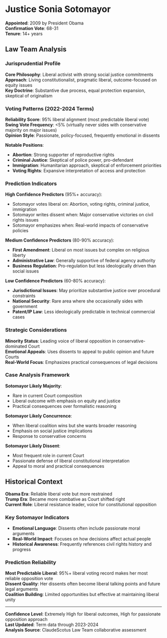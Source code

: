 # Justice Sonia Sotomayor

**Appointed**: 2009 by President Obama  
**Confirmation Vote**: 68-31  
**Tenure**: 14+ years

## Law Team Analysis

### Jurisprudential Profile
**Core Philosophy**: Liberal activist with strong social justice commitments  
**Approach**: Living constitutionalist, pragmatic liberal, outcome-focused on equity issues  
**Key Doctrine**: Substantive due process, equal protection expansion, skeptical of originalism

### Voting Patterns (2022-2024 Terms)

**Reliability Score**: 95% liberal alignment (most predictable liberal vote)  
**Swing Vote Frequency**: <5% (virtually never sides with conservative majority on major issues)  
**Opinion Style**: Passionate, policy-focused, frequently emotional in dissents

**Notable Positions**:
- **Abortion**: Strong supporter of reproductive rights
- **Criminal Justice**: Skeptical of police power, pro-defendant
- **Immigration**: Humanitarian approach, skeptical of enforcement priorities
- **Voting Rights**: Expansive interpretation of access and protection

### Prediction Indicators

**High Confidence Predictors** (95%+ accuracy):
- Sotomayor votes liberal on: Abortion, voting rights, criminal justice, immigration
- Sotomayor writes dissent when: Major conservative victories on civil rights issues
- Sotomayor emphasizes when: Real-world impacts of conservative policies

**Medium Confidence Predictors** (80-90% accuracy):
- **First Amendment**: Liberal on most issues but complex on religious liberty
- **Administrative Law**: Generally supportive of federal agency authority
- **Business Regulation**: Pro-regulation but less ideologically driven than social issues

**Low Confidence Predictors** (60-80% accuracy):
- **Jurisdictional Issues**: May prioritize substantive justice over procedural constraints
- **National Security**: Rare area where she occasionally sides with government
- **Patent/IP Law**: Less ideologically predictable in technical commercial cases

### Strategic Considerations

**Minority Status**: Leading voice of liberal opposition in conservative-dominated Court  
**Emotional Appeals**: Uses dissents to appeal to public opinion and future Courts  
**Real-World Focus**: Emphasizes practical consequences of legal decisions

### Case Analysis Framework

**Sotomayor Likely Majority**:
- Rare in current Court composition
- Liberal outcome with emphasis on equity and justice
- Practical consequences over formalistic reasoning

**Sotomayor Likely Concurrence**:
- When liberal coalition wins but she wants broader reasoning
- Emphasis on social justice implications
- Response to conservative concerns

**Sotomayor Likely Dissent**:
- Most frequent role in current Court
- Passionate defense of liberal constitutional interpretation
- Appeal to moral and practical consequences

## Historical Context

**Obama Era**: Reliable liberal vote but more restrained  
**Trump Era**: Became more combative as Court shifted right  
**Current Role**: Liberal resistance leader, voice for constitutional opposition

### Key Sotomayor Indicators
- **Emotional Language**: Dissents often include passionate moral arguments
- **Real-World Impact**: Focuses on how decisions affect actual people
- **Historical Awareness**: Frequently references civil rights history and progress

### Prediction Reliability
**Most Predictable Liberal**: 95%+ liberal voting record makes her most reliable opposition vote  
**Dissent Quality**: Her dissents often become liberal talking points and future legal arguments  
**Coalition Building**: Limited opportunities but effective at maintaining liberal unity

---

**Confidence Level**: Extremely High for liberal outcomes, High for passionate opposition approach  
**Last Updated**: Term data through 2023-2024  
**Analysis Source**: ClaudeScotus Law Team collaborative assessment